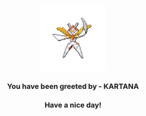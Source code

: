 <p align="center">
            <img src="https://raw.githubusercontent.com/PokeAPI/sprites/master/sprites/pokemon/798.png" width="150" height="150">
          </p>
          <h3 align="center">You have been greeted by - <b>KARTANA</b></h3>
          <h3 align="center">Have a nice day!</h3>
